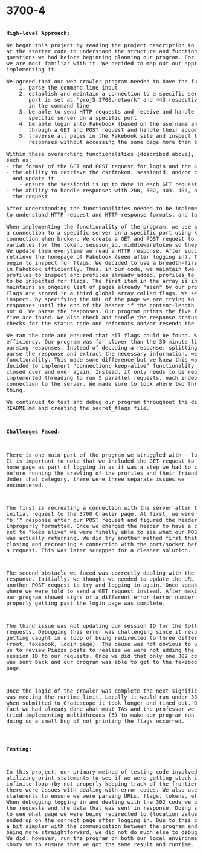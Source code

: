 
# 3700-4

<pre><b> 
High-level Approach: </b>
  
We began this project by reading the project description to understand the requirements. We also looked 
at the starter code to understand the structure and functionality. We then asked a TA about any initial 
questions we had before beginning planning our program. For our program, we decided to use Python since 
we are most familiar with it. We decided to map out our approach in pseudocode first, before fully 
implementing it.

We agreed that our web crawler program needed to have the functionality to:
    1. parse the command line input
    2. establish and maintain a connection to a specific server on a specific port, where the server and 
       port is set as "proj5.3700.network" and 443 respectively as the default unless otherwise specified 
       in the command line 
    3. be able to send HTTP requests and receive and handle HTTP responses to/from a 
       specific server on a specific port 
    4. be able login into Fakebook (based on the username and password specified in the command line) 
       through a GET and POST request and handle their accompanying responses
    5. traverse all pages in the Fakebook site and inspect them for flags via GET requests and their 
       responses without accessing the same page more than once via GET requests and their responses

Within these overarching functionalities (described above), we then considered more specific details 
such as:
- the format of the GET and POST request for login and the GET request to access pages after logging in
- the ability to retrieve the csrftoken, sessionid, and/or csrfmiddlewaretoken from a given HTTP response 
  and update it
    - ensure the sessionid is up to date in each GET request
- the ability to handle responses with 200, 302, 403, 404, and 503 status codes by modifying and retrying 
  the request

After understanding the functionalities needed to be implemented, we played around with the Dev Tools
to understand HTTP request and HTTP response formats, and take note of how cookies are managed.

When implementing the functionality of the program, we use a TCP socket wrapped in TLS and maintain 
a connection to a specific server on a specific port using keep-alive. Thus, we handle remaking the 
connection when broken. We create a GET and POST request to log in properly into Fakebook. We maintain 
variables for the token, session_id, middlewaretoken so they can be sent as needed with each request. 
We update them everytime we read a HTTP response. After successfully sending the POST request, we then 
retrieve the homepage of Fakebook (seen after logging in). This pages gives a list of profiles we can 
begin to inspect for flags. We decided to use a breadth-first search algorithm to traverse the pages 
in Fakebook efficiently. Thus, in our code, we maintain two global array data structures: 
profiles_to_inspect and profiles_already_added. profiles_to_inspect contains URLs of pages that need 
to be inspected for flags. The first item in the array is inspected and then popped. profiles_already_added 
maintains an ongoing list of pages already "seen" by our program to ensure a page is not visited twice. 
Flags are stored in a third global array called flags. We send GET requests for each page we want to 
inspect, by specifying the URL of the page we are trying to request. When receiving responses, we receive 
responses until the end of the header if the content-length is 0 or until the closing html tag if it is 
not 0. We parse the responses. Our program prints the five flags, as they are found, and exits when all 
five are found. We also check and handle the response status codes through an if/elif structure that 
checks for the status code and reformats and/or resends the request accordingly, or abandons it entirely. 

We ran the code and ensured that all flags could be found. When we confirmed this was true, we focused on 
efficiency. Our program was far slower than the 30 minute limit at first, so we first changed how we were 
parsing responses. Instead of decoding a response, splitting it on spaces, then iterating over it to 
parse the response and extract the necessary information, we decided to use re.findall() and substring 
functionality. This made some difference but we knew this was not enough to combat the slowness. So, we 
decided to implement "connection: keep-alive" functionality so a socket does not have to be opened and 
closed over and over again. Instead, it only needs to be reopened when the server closes it. We also 
implemented threading to run 5 parallel requests, each independent of the other in terms of the 
connection to the server. We made sure to lock where two threads should not access/modify the same 
thing. 

We continued to test and debug our program throughout the development and finished by also writing this 
README.md and creating the secret_flags file.


</pre><pre><b>Challenges Faced:</b><br>

There is one main part of the program we struggled with - logging in. It is important to note that we 
included the GET request to the Fakebook home page as part of logging in as it was a step we had to 
complete before running the crawling of the profiles and their friend pages. Under that category, there 
were three separate issues we encountered. 

The first is recreating a connection with the server after the initial request to the 3700 Crawler 
page. At first, we were getting "b''" response after our POST request and figured the header was 
improperly formatted. Once we changed the header to have a connection be set to "keep alive" we were 
finally able to see what our POST request was actually returning. We did try another method first 
that involved closing and recreating a connection with the port/socket before sending a request. This 
was later scrapped for a cleaner solution.

The second obstacle we faced was correctly dealing with the 302 code response. Initially, we thought we
needed to update the URL and send another POST request to try and logging in again. Once speaking to a TA 
where we were told to send a GET request instead. After making that edit our program showed signs of a 
different error (error number 3), but properly getting past the login page was complete.

The third issue was not updating our session ID for the following GET requests. Debugging this error 
was challenging since it resulted in us getting caught in a loop of being redirected to three different 
pages (root, fakebook, login page). The cause was not obvious to us and took us to review Piazza posts 
to realize we were not adding the updated session ID to our requests. Once we did that only one 302 code 
response was sent back and our program was able to get to the fakebook home page. 

Once the logic of the crawler was complete the next significant issue was meeting the runtime limit. 
Locally it would run under 30 mins but when submitted to Gradescope it took longer and timed out. Due
to the fact we had already done what most TAs and the professor we finally tried implementing 
multithreads (5) to make our program run faster. When doing so a small bug of not printing the flags
occurred. 

</pre><pre><b>Testing:</b>

In this project, our primary method of testing code involved utilizing print statements to see if we were 
getting stuck in an infinite loop (by not properly keeping track of the frontier) or if there were issues 
with dealing with error codes. We also used print statements to ensure we were parsing URLs, flags, tokens,
etc. properly. When debugging logging in and dealing with the 302 code we printed out the requests and the 
data that was sent in response. Doing so allowed us to see what page we were being redirected to (location
value) and if we ended up on the correct page after logging in. Due to this project being a bit simpler 
with the communication between the program and server being more straightforward, we did not do much else 
to debug our code. We did, however, run the program on both our local environment and the Khory VM to ensure 
that we got the same result and runtime. 

</pre>
